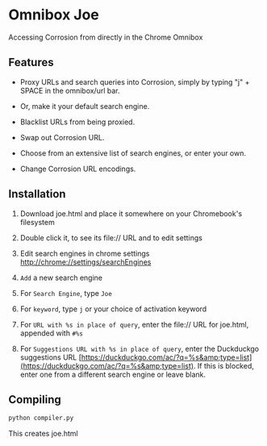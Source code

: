 # Omnibox Joe

Accessing Corrosion from directly in the Chrome Omnibox

## Features

- Proxy URLs and search queries into Corrosion, simply by typing "j" + SPACE in the omnibox/url bar. 
- Or, make it your default search engine. 

- Blacklist URLs from being proxied.
- Swap out Corrosion URL.
- Choose from an extensive list of search engines, or enter your own.
- Change Corrosion URL encodings.

## Installation

1. Download joe.html and place it somewhere on your Chromebook's filesystem
2. Double click it, to see its file:// URL and to edit settings


3. Edit search engines in chrome settings [http://chrome://settings/searchEngines](chrome://settings/searchEngines)
4. `Add` a new search engine
5. For `Search Engine`, type `Joe`
6. For `keyword`, type `j` or your choice of activation keyword
7. For `URL with %s in place of query`, enter the file:// URL for joe.html, appended with `#%s`
8. For `Suggestions URL with %s in place of query`, enter the Duckduckgo suggestions URL [https://duckduckgo.com/ac/?q=%s&amp;type=list](https://duckduckgo.com/ac/?q=%s&amp;type=list). If this is blocked, enter one from a different search engine or leave blank.</a>

## Compiling

```sh
python compiler.py
```

This creates joe.html